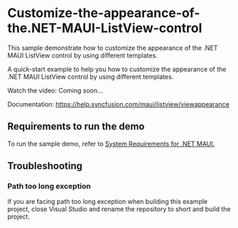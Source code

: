 # Customize-the-appearance-of-the.NET-MAUI-ListView-control
This sample demonstrate how to customize the appearance of the .NET MAUI ListView control by using different templates.

A quick-start example to help you how to customize the appearance of the .NET MAUI ListView control by using different templates.

Watch the video: Coming soon...

Documentation: https://help.syncfusion.com/maui/listview/viewappearance

## <a name="requirements-to-run-the-demo"></a>Requirements to run the demo ##

To run the sample demo, refer to [System Requirements for .NET MAUI.](https://help.syncfusion.com/maui/system-requirements)

## <a name="troubleshooting"></a>Troubleshooting ##
### Path too long exception
If you are facing path too long exception when building this example project, close Visual Studio and rename the repository to short and build the project.